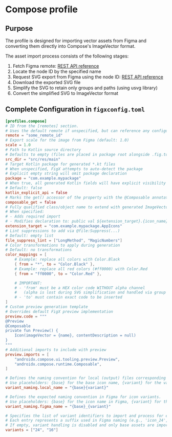 # Compose profile

## Purpose

The profile is designed for importing vector assets from Figma and converting them directly into Compose's ImageVector format.

The asset import process consists of the following stages:
1. Fetch Figma remote: [REST API reference](https://www.figma.com/developers/api#get-file-nodes-endpoint)
1. Locate the node ID by the specified name
1. Request SVG export from Figma using the node ID: [REST API reference](https://www.figma.com/developers/api#get-images-endpoint)
1. Download the exported SVG file
1. Simplify the SVG to retain only groups and paths (using usvg library)
1. Convert the simplified SVG to ImageVector format

## Complete Configuration in `figxconfig.toml`

```toml
[profiles.compose]
# ID from the [remotes] section. 
# Uses the default remote if unspecified, but can reference any configured remote
remote = "some_remote_id"
# Export scale for the image from Figma (default: 1.0)
scale = 1.0
# Path to Kotlin source directory
# Defaults to empty (files are placed in package root alongside .fig.toml)
src_dir = "src/res/main"
# Target Kotlin package for generated *.kt files
# When unspecified, FigX attempts to auto-detect the package
# Explicit empty string will omit package declaration
package = "com.example.mypackage"
# When true, all generated Kotlin fields will have explicit visibility modifiers
# Default: false
kotlin_explicit_api = false
# Marks the get() accessor of the property with the @Composable annotation.
composable_get = false
# Fully qualified class/object name to extend with generated ImageVector
# When specified:
# - Adds required import
# - Modifies declaration to: public val ${extension_target}.{icon_name}: ImageVector = ...
extension_target = "com.example.mypackage.AppIcons"
# Lint suppressions to add via @file:Suppress(...)
# Default: empty list
file_suppress_lint = ["LongMethod", "MagicNumbers"]
# Color transformations to apply during generation
# Default: no transformations
color_mappings = [
    # Example: replace all colors with Color.Black
    { from = "*", to = "Color.Black" },
    # Example: replace all red colors (#ff0000) with Color.Red
    { from = "ff0000", to = "Color.Red" },

    # IMPORTANT: 
    # - 'from' must be a HEX color code WITHOUT alpha channel
    #   (alpha is lost during SVG simplification and handled via group opacity)
    # - 'to' must contain exact code to be inserted
]
# Custom preview generation template
# Overrides default FigX preview implementation
preview.code = """
@Preview
@Composable
private fun Preview() {
    Icon(imageVector = {name}, contentDescription = null)
}
"""
# Additional imports to include with preview
preview.imports = [
    "androidx.compose.ui.tooling.preview.Preview",
    "androidx.compose.runtime.Composable",
]

# Defines the naming convention for local (output) files corresponding to variants.
# Use placeholders: {base} for the base icon name, {variant} for the variant suffix.
variant_naming.local_name = "{base}{variant}"

# Defines the expected naming convention in Figma for icon variants.
# Use placeholders: {base} for the icon name in Figma, {variant} for the variant identifier.
variant_naming.figma_name = "{base}_{variant}"

# Specifies the list of variant identifiers to import and process for each base asset.
# Each entry represents a suffix used in Figma naming (e.g., 'icon_24', 'icon_16').
# If empty, variant handling is disabled and only base assets are imported.
variants = ["24", "16"]
```
